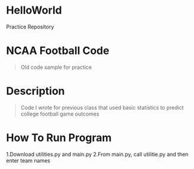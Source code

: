# HelloWorld
Practice Repository

# **NCAA Football Code**
>Old code sample for practice

# **Description**
>Code I wrote for previous class that used basic statistics to predict college football game outcomes

# **How To Run Program**
 1.Download utilities.py and main.py
 2.From main.py, call utilitie.py and then enter team names
